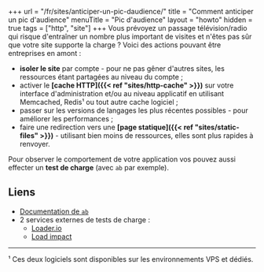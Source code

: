 +++
url = "/fr/sites/anticiper-un-pic-daudience/"
title = "Comment anticiper un pic d'audience"
menuTitle = "Pic d'audience"
layout = "howto"
hidden = true
tags = ["http", "site"]
+++
Vous prévoyez un passage télévision/radio qui risque d'entraîner un nombre plus important de visites et n'êtes pas sûr que votre site supporte la charge ? Voici des actions pouvant être entreprises en amont :

- **isoler le site** par compte - pour ne pas gêner d'autres sites, les ressources étant partagées au niveau du compte ;
- activer le **[cache HTTP]({{< ref "sites/http-cache" >}})** sur votre interface d'administration et/ou au niveau applicatif en utilisant Memcached, Redis¹ ou tout autre cache logiciel ;
- passer sur les versions de langages les plus récentes possibles  - pour améliorer les performances ;
- faire une redirection vers une **[page statique]({{< ref "sites/static-files" >}})** - utilisant bien moins de ressources, elles sont plus rapides à renvoyer.

Pour observer le comportement de votre application vos pouvez aussi effecter un **test de charge** (avec `ab` par exemple).

## Liens

- [Documentation de `ab`](https://httpd.apache.org/docs/2.4/programs/ab.html)
- 2 services externes de tests de charge :
    - [Loader.io](https://loader.io/)
    - [Load impact](https://loadimpact.com/)

---
¹ Ces deux logiciels sont disponibles sur les environnements VPS et dédiés.

